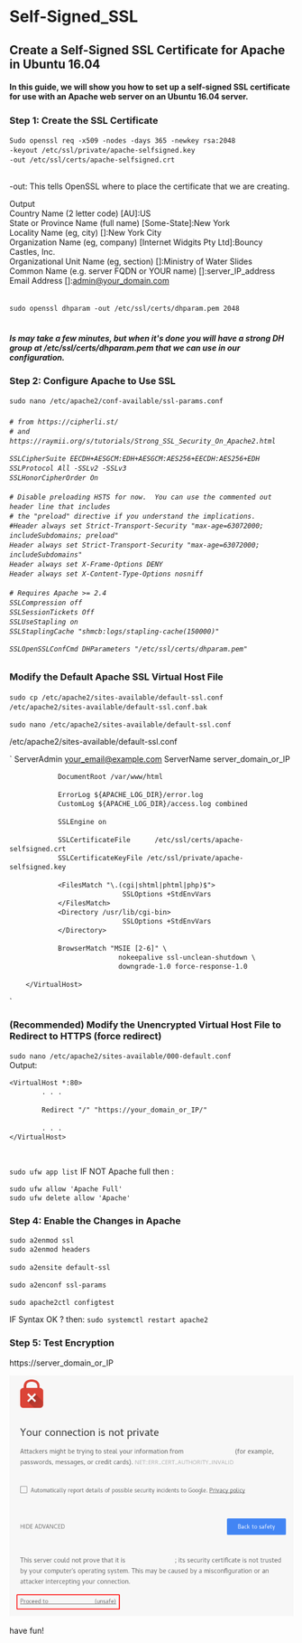 # Self-Signed_SSL
## Create a Self-Signed SSL Certificate for Apache in Ubuntu 16.04

<h4>
In this guide, we will show you how to set up a self-signed SSL certificate for use with an Apache web server on an Ubuntu 16.04 server.
<br></h4>

<h5>

### Step 1: Create the SSL Certificate


`Sudo openssl req -x509 -nodes -days 365 -newkey rsa:2048 `<br>
`-keyout /etc/ssl/private/apache-selfsigned.key `<br>
`-out /etc/ssl/certs/apache-selfsigned.crt`<br>
<br>

-out: This tells OpenSSL where to place the certificate that we are creating.

Output<br>
Country Name (2 letter code) [AU]:US<br>
State or Province Name (full name) [Some-State]:New York<br>
Locality Name (eg, city) []:New York City<br>
Organization Name (eg, company) [Internet Widgits Pty Ltd]:Bouncy Castles, Inc.<br>
Organizational Unit Name (eg, section) []:Ministry of Water Slides<br>
Common Name (e.g. server FQDN or YOUR name) []:server_IP_address<br>
Email Address []:admin@your_domain.com<br>
<br>


`sudo openssl dhparam -out /etc/ssl/certs/dhparam.pem 2048`
<br>
<h5><br>
Is may take a few minutes, but when it's done you will have a strong DH group at /etc/ssl/certs/dhparam.pem that we can use in our configuration.
<br>

### Step 2: Configure Apache to Use SSL

`sudo nano /etc/apache2/conf-available/ssl-params.conf`

<H6>

`# from https://cipherli.st/`<br>
`# and https://raymii.org/s/tutorials/Strong_SSL_Security_On_Apache2.html`<br>

`SSLCipherSuite EECDH+AESGCM:EDH+AESGCM:AES256+EECDH:AES256+EDH`<br>
`SSLProtocol All -SSLv2 -SSLv3`<br>
`SSLHonorCipherOrder On`<br>
<br>
`# Disable preloading HSTS for now.  You can use the commented out header line that includes`<br>
`# the "preload" directive if you understand the implications.`<br>
`#Header always set Strict-Transport-Security "max-age=63072000; includeSubdomains; preload"`<br>
`Header always set Strict-Transport-Security "max-age=63072000; includeSubdomains"`<br>
`Header always set X-Frame-Options DENY`<br>
`Header always set X-Content-Type-Options nosniff`<br><br>
`# Requires Apache >= 2.4`<br>
`SSLCompression off `<br>
`SSLSessionTickets Off`<br>
`SSLUseStapling on `<br>
`SSLStaplingCache "shmcb:logs/stapling-cache(150000)"`<br>

`SSLOpenSSLConfCmd DHParameters "/etc/ssl/certs/dhparam.pem"`<br>
</h6>

### Modify the Default Apache SSL Virtual Host File 

`sudo cp /etc/apache2/sites-available/default-ssl.conf /etc/apache2/sites-available/default-ssl.conf.bak`

`sudo nano /etc/apache2/sites-available/default-ssl.conf`

/etc/apache2/sites-available/default-ssl.conf

`
<IfModule mod_ssl.c>
        <VirtualHost _default_:443>
                ServerAdmin your_email@example.com
                ServerName server_domain_or_IP

                DocumentRoot /var/www/html

                ErrorLog ${APACHE_LOG_DIR}/error.log
                CustomLog ${APACHE_LOG_DIR}/access.log combined

                SSLEngine on

                SSLCertificateFile      /etc/ssl/certs/apache-selfsigned.crt
                SSLCertificateKeyFile /etc/ssl/private/apache-selfsigned.key

                <FilesMatch "\.(cgi|shtml|phtml|php)$">
                                SSLOptions +StdEnvVars
                </FilesMatch>
                <Directory /usr/lib/cgi-bin>
                                SSLOptions +StdEnvVars
                </Directory>

                BrowserMatch "MSIE [2-6]" \
                               nokeepalive ssl-unclean-shutdown \
                               downgrade-1.0 force-response-1.0

        </VirtualHost>
</IfModule> `

### (Recommended) Modify the Unencrypted Virtual Host File to Redirect to HTTPS (force redirect)

`sudo nano /etc/apache2/sites-available/000-default.conf`
<br>
Output:

```
<VirtualHost *:80>
        . . .

        Redirect "/" "https://your_domain_or_IP/"

        . . .
</VirtualHost>
```
<br>

`sudo ufw app list`
 IF NOT Apache full then :
 
```
sudo ufw allow 'Apache Full'
sudo ufw delete allow 'Apache'
```

### Step 4: Enable the Changes in Apache

```
sudo a2enmod ssl
sudo a2enmod headers

sudo a2ensite default-ssl

```

`sudo a2enconf ssl-params`

`sudo apache2ctl configtest`

IF
Syntax OK ?  then: 
`sudo systemctl restart apache2`

### Step 5: Test Encryption

https://server_domain_or_IP

<img src="warning_override.jpg">

have fun!

